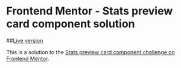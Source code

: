 # Frontend Mentor - Stats preview card component solution

##[Live version](https://stats-preview-card-component.up.railway.app/)

This is a solution to the [Stats preview card component challenge on Frontend Mentor](https://www.frontendmentor.io/challenges/stats-preview-card-component-8JqbgoU62).